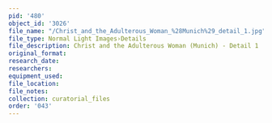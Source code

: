 ```yaml
---
pid: '480'
object_id: '3026'
file_name: "/Christ_and_the_Adulterous_Woman_%28Munich%29_detail_1.jpg"
file_type: Normal Light Images›Details
file_description: Christ and the Adulterous Woman (Munich) - Detail 1
original_format:
research_date:
researchers:
equipment_used:
file_location:
file_notes:
collection: curatorial_files
order: '043'
---
```

